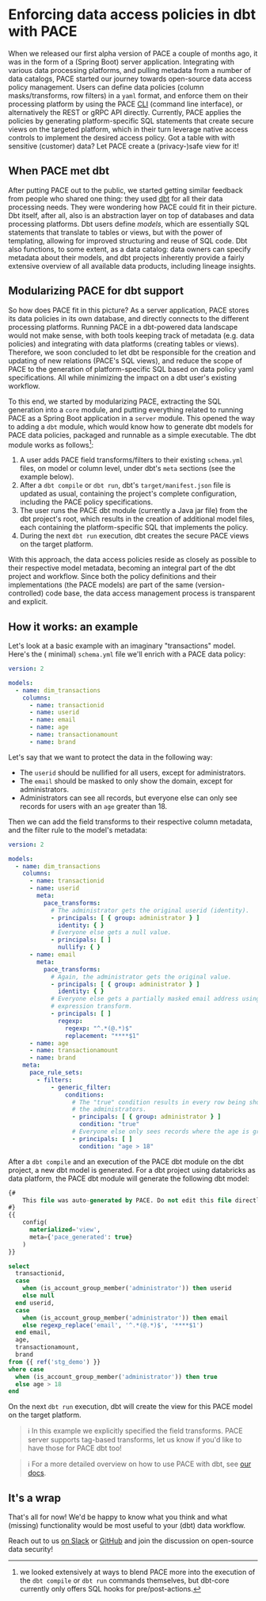 # Enforcing data access policies in dbt with PACE

When we released our first alpha version of PACE a couple of months ago, it was in the form of a
(Spring Boot) server application. Integrating with various data processing platforms, and pulling
metadata from a number of data catalogs, PACE started our journey towards open-source data access
policy management. Users can define data policies (column masks/transforms, row filters) in
a `yaml` format, and enforce them on their processing platform by using the PACE [CLI](https://github.com/getstrm/cli) (command line
interface), or alternatively the REST or gRPC API directly. Currently, PACE applies the policies by
generating platform-specific SQL statements that create secure views on the targeted platform, which in
their turn leverage native access controls to implement the desired access policy. Got a table with
with sensitive (customer) data? Let PACE create a (privacy-)safe view for it!

[//]: # (Todo: an illustration here?)


## When PACE met dbt
After putting PACE out to the public, we started getting similar feedback from people who shared one
thing: they used [dbt](https://www.getdbt.com/) for all their data processing needs. They were
wondering how PACE could fit in their picture. Dbt itself, after all, also is an abstraction layer
on top of databases and data processing platforms. Dbt users define _models_, which are essentially
SQL statements that translate to tables or views, but with the power of templating, allowing for
improved structuring and reuse of SQL code. Dbt also functions, to some extent, as a data catalog:
data owners can specify metadata about their models, and dbt projects inherently provide a
fairly extensive overview of all available data products, including lineage insights.


## Modularizing PACE for dbt support
So how does PACE fit in this picture? As a server application, PACE stores its data policies in its
own database, and directly connects to the different processing platforms. Running PACE in a
dbt-powered data landscape would not make sense, with both tools keeping track of metadata (e.g.
data policies) and integrating with data platforms (creating tables or views). Therefore, we soon
concluded to let dbt be responsible for the creation and updating of new relations (PACE's SQL
views), and reduce the scope of PACE to the generation of platform-specific SQL based on data policy
yaml specifications. All while minimizing the impact on a dbt user's existing workflow.

To this end, we started by modularizing PACE, extracting the SQL generation into a `core` module,
and putting everything related to running PACE as a Spring Boot application in a `server` module.
This opened the way to adding a `dbt` module, which would know how to generate dbt models
for PACE data policies, packaged and runnable as a simple executable. The dbt module works as
follows[^1]:

[^1]: we looked extensively at ways to blend PACE more into the execution of the `dbt compile` or
`dbt run` commands themselves, but dbt-core currently only offers SQL hooks for pre/post-actions.

1. A user adds PACE field transforms/filters to their existing `schema.yml` files, on model or
   column level, under dbt's `meta` sections (see the example below).
2. After a `dbt compile` or `dbt run`, dbt's `target/manifest.json` file is updated as usual,
   containing the project's complete configuration, including the PACE policy specifications.
3. The user runs the PACE dbt module (currently a Java jar file) from the dbt project's root, which
   results in the creation of additional model files, each containing the platform-specific SQL that
   implements the policy.
4. During the next `dbt run` execution, dbt creates the secure PACE views on the target platform.

With this approach, the data access policies reside as closely as possible to their respective model
metadata, becoming an integral part of the dbt project and workflow. Since both the policy
definitions and their implementations (the PACE models) are part of the same (version-controlled)
code base, the data access management process is transparent and explicit.


## How it works: an example
Let's look at a basic example with an imaginary "transactions" model. Here's the (
minimal) `schema.yml` file we'll enrich with a PACE data policy:

```yaml
version: 2

models:
  - name: dim_transactions
    columns:
      - name: transactionid
      - name: userid
      - name: email
      - name: age
      - name: transactionamount
      - name: brand
```

Let's say that we want to protect the data in the following way:

* The `userid` should be nullified for all users, except for administrators.
* The `email` should be masked to only show the domain, except for administrators.
* Administrators can see all records, but everyone else can only see records for users with an `age`
  greater than 18.

Then we can add the field transforms to their respective column metadata, and the filter rule to the
model's metadata:

```yaml
version: 2

models:
  - name: dim_transactions
    columns:
      - name: transactionid
      - name: userid
        meta:
          pace_transforms:
            # The administrator gets the original userid (identity).
            - principals: [ { group: administrator } ]
              identity: { }
            # Everyone else gets a null value.
            - principals: [ ]
              nullify: { }
      - name: email
        meta:
          pace_transforms:
            # Again, the administrator gets the original value.
            - principals: [ { group: administrator } ]
              identity: { }
            # Everyone else gets a partially masked email address using a regular 
            # expression transform.
            - principals: [ ]
              regexp:
                regexp: "^.*(@.*)$"
                replacement: "****$1"
      - name: age
      - name: transactionamount
      - name: brand
    meta:
      pace_rule_sets:
        - filters:
            - generic_filter:
                conditions:
                  # The "true" condition results in every row being shown to
                  # the administrators.
                  - principals: [ { group: administrator } ]
                    condition: "true"
                  # Everyone else only sees records where the age is greater than 18
                  - principals: [ ]
                    condition: "age > 18"
```

After a `dbt compile` and an execution of the PACE dbt module on the dbt project, a new dbt model is
generated. For a dbt project using databricks as data platform, the PACE dbt module will generate the following
dbt model:

```sql
{#
    This file was auto-generated by PACE. Do not edit this file directly.
#}
{{
    config(
      materialized='view',
      meta={'pace_generated': true}
    )
}}

select
  transactionid,
  case
    when (is_account_group_member('administrator')) then userid
    else null
  end userid,
  case
    when (is_account_group_member('administrator')) then email
    else regexp_replace('email', '^.*(@.*)$', '****$1')
  end email,
  age,
  transactionamount,
  brand
from {{ ref('stg_demo') }}
where case
  when (is_account_group_member('administrator')) then true
  else age > 18
end
```

On the next `dbt run` execution, dbt will create the view for this PACE model on the target platform.

> ℹ️ In this example we explicitly specified the field transforms. PACE server supports tag-based
transforms, let us know if you'd like to have those for PACE dbt too!

> ℹ️ For a more detailed overview on how to use PACE with dbt, see [our docs](https://pace.getstrm.com/docs/pace-dbt-module/getting-started).


## It's a wrap
That's all for now! We'd be happy to know what you think and what (missing) functionality would be most useful to your
(dbt) data workflow.

Reach out to us [on Slack](https://getstrm.com/slack) or [GitHub](https://github.com/getstrm/pace)
and join the discussion on open-source data security!
